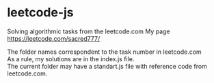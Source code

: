 # leetcode-js

Solving algorithmic tasks from the leetcode.com
My page https://leetcode.com/sacred777/  

The folder names correspondent to the task number in leetcode.com  
As a rule, my solutions are in the index.js file.  
The current folder may have a standart.js file with reference code from leetcode.com.
